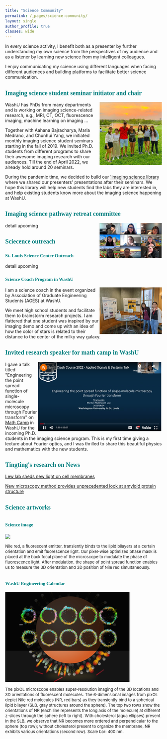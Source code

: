 ```yaml
---
title: "Science Community"
permalink: /_pages/science-community/
layout: single
author_profile: true
classes: wide
---
```


In every science activity, I benefit both as a presenter by further understanding my own science from the perspectives of my audience and as a listener by learning new science from my intelligent colleagues.

I enjoy communicating my science using different languages when facing different audiences and building platforms to facilitate better science communication.  




## <span style="color:teal; font-family:cursive;font-size: 20px;">Imaging science student seminar initiator and chair</span>

<img src="/_pages/files/IS_student_seminar_team.jpg" align="right" width="200px"/>
WashU has PhDs from many departments and is working on imaging science-related research, e.g., MRI, CT, OCT, fluorescence imaging, machine learning on imaging ...

Together with Aahana Bajracharya, Maria Medrano, and Chunhui Yang, we initiated monthly imaging science student seminars starting in the fall of 2019. We invited Ph.D. students from different programs to share their awesome imaging research with our audiences. Till the end of April 2022, we already hold around 20 seminars.

During the pandemic time, we decided to build our ['imaging science library](https://sites.wustl.edu/imagingscienceseminar/) where we shared our presenters' presentations after their seminars. We hope this library will help new students find the labs they are interested in, and help existing students know more about the imaging science happening at WashU. 
<br clear="left"/>

## <span style="color:teal; font-family:cursive;font-size: 20px;">Imaging science pathway retreat committee</span>
<img src="/_pages/files/ISP_preparsion_committee.jpg" align="right" width="200px"/>
detail upcoming
<br clear="left"/>



## <span style="color:teal; font-family:cursive;font-size: 20px;"> Sciecence outreach</span>
### <span style="color:teal; font-family:cursive;font-size: 15px;"> St. Louis Science Center Outreach</span>
detail upcoming

### <span style="color:teal; font-family:cursive;font-size: 15px;"> Science Coach Program in WashU</span>
<img src="/_pages/files/Science_coach.jpg" align="right" width="200px"/>
I am a science coach in the event organized by Association of Graduate Engineering Students (AGES) at WashU.

We meet high school students and facilitate them to brainstorm research projects. I am flattered that one student was inspired by our imaging demo and come up with an idea of how the color of stars is related to their distance to the center of the milky way galaxy.


## <span style="color:teal; font-family:cursive;font-size: 20px;">Invited research speaker for math camp in WashU</span>

[<img src="/_pages/files/math_camp_presentation.PNG" align="right" width="400px"/>](https://youtu.be/0VAVdnmY_wY)
I gave a talk titled "Engineering the point spread function of single-molecule microscopy through Fourier transform" on [Math Camp](https://wiry-salary-f6f.notion.site/Signals-and-Systems-78355b8113364656bf485c96a8d7e7bb) in WashU for the incoming Ph.D. students in the imaging science program. 
This is my first time giving a lecture about Fourier optics, and I was thrilled to share this beautiful physics and mathematics with the new students.




## <span style="color:teal; font-family:cursive;font-size: 20px;">Tingting's research on News</span>

[Lew lab sheds new light on cell membranes](https://engineering.wustl.edu/news/2022/Lew-lab-sheds-new-light-on-cell-membranesnews.html)

[New microscopy method provides unprecedented look at amyloid protein structure](https://engineering.wustl.edu/news/2020/New-microscopy-method-provides-unprecedented-look-at-amyloid-protein-structure.html)



## <span style="color:teal; font-family:cursive;font-size: 20px;">Science artworks</span>

## <span style="color:teal; font-family:cursive;font-size: 15px;">Science image</span>

<img src="/_pages/files/Optica-pixOL-cover art4.jpg" align="center" width="400px"/>

<span style= "font-size: 13px;">Nile red, a fluorescent emitter, transiently binds to the lipid bilayers at a certain orientation and emit fluorescence light. Our pixel-wise optimized phase mask is placed at the back focal plane of the microscope to modulate the phase of fluorescence light. After modulation, the shape of point spread function enables us to measure the 3D orientation and 3D position of Nile red simultaneously. </span>
<br clear="left"/>


## <span style="color:teal; font-family:cursive;font-size: 15px;">WashU Engineering Calendar</span>

<img src="/_pages/files/Lewlab_calendar_v2.jpg" align="center" width="400px"/>

<span style= "font-size: 13px;">The pixOL microscope enables super-resolution imaging of the 3D locations and 3D orientations of fluorescent molecules. The 6-dimensional images from pixOL depict Nile red molecules (NR, red bars) as they transiently bind to a spherical lipid bilayer (SLB, gray structures around the sphere). The top two rows show the orientations of NR (each line represents the long axis of the molecule) at different z-slices through the sphere (left to right). With cholesterol (aqua ellipses) present in the SLB, we observe that NR becomes more ordered and perpendicular to the sphere (top row); without cholesterol present to organize the membrane, NR exhibits various orientations (second row). Scale bar: 400 nm.</span>


<br clear="left"/>

